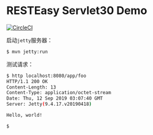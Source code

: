 # RESTEasy Servlet30 Demo

[![CircleCI](https://circleci.com/gh/alchemy-studio/resteasy-servlet30-demo.svg?style=svg)](https://circleci.com/gh/alchemy-studio/resteasy-servlet30-demo)

启动`jetty`服务器：

```bash
$ mvn jetty:run
```

测试请求：

```bash
$ http localhost:8080/app/foo
HTTP/1.1 200 OK
Content-Length: 13
Content-Type: application/octet-stream
Date: Thu, 12 Sep 2019 03:07:40 GMT
Server: Jetty(9.4.17.v20190418)

Hello, world!

$
```
